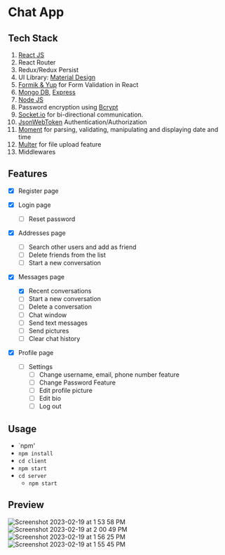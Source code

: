 # Chat App

## Tech Stack

1. [React JS](https://reactjs.org/docs/getting-started.html/)
2. React Router
3. Redux/Redux Persist
4. UI Library: [Material Design](https://mui.com/) 
5. [Formik & Yup](https://formik.org/docs/guides/validation) for Form Validation in React
6. [Mongo DB](https://www.mongodb.com/docs/), [Express](https://expressjs.com/en/starter/installing.html)
7. [Node JS](https://nodejs.org/en/)
8. Password encryption using [Bcrypt](https://www.becrypt.com/uk/)
9. [Socket.io](https://socket.io/get-started/chat) for bi-directional communication.
10. [JsonWebToken](https://jwt.io/introduction) Authentication/Authorization
11. [Moment](https://jwt.io/Moment%20for%20parsing,%20validating,%20manipulating%20and%20displaying%20date%20and%20time.) for parsing, validating, manipulating and displaying date and time
12. [Multer](https://www.npmjs.com/package/multer) for file upload feature
13. Middlewares

## Features

- [x] Register page

- [x] Login page
  - [ ] Reset password

- [x] Addresses page
  - [ ] Search other users and add as friend
  - [ ] Delete friends from the list
  - [ ] Start a new conversation

- [x] Messages page
  - [x] Recent conversations
   - [ ] Start a new conversation 
   - [ ] Delete a conversation
  - [ ] Chat window
   - [ ] Send text messages
   - [ ] Send pictures
   - [ ] Clear chat history

- [x] Profile page
  - [ ] Settings
    - [ ] Change username, email, phone number feature
    - [ ] Change Password Feature
    - [ ] Edit profile picture
    - [ ] Edit bio
    - [ ] Log out

## Usage
- `npm'
- `npm install`
 - `cd client`
  - `npm start`
 - `cd server`
   - `npm start`

## Preview

![Screenshot 2023-02-19 at 1 53 58 PM](https://user-images.githubusercontent.com/73333847/219931643-f9093ac5-6171-46cf-a3aa-1766f9b4618d.png)
![Screenshot 2023-02-19 at 2 00 49 PM](https://user-images.githubusercontent.com/73333847/219931800-56c1cdb3-9c55-4b5a-b7de-d7b9e355c96b.png)
![Screenshot 2023-02-19 at 1 56 25 PM](https://user-images.githubusercontent.com/73333847/219931646-9e5a89c2-c8df-4e56-874d-c2841e00fdc1.png)
![Screenshot 2023-02-19 at 1 55 45 PM](https://user-images.githubusercontent.com/73333847/219931651-ba0ef079-3dc5-4c6a-ba46-639d9acba35a.png)


